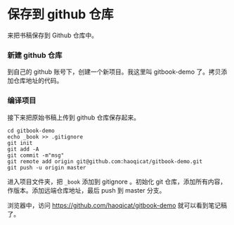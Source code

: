 # 保存到 github 仓库

来把书稿保存到 Github 仓库中。

### 新建 github 仓库

到自己的 github 账号下，创建一个新项目。我这里叫 gitbook-demo 了。拷贝添加仓库地址的代码。

### 编译项目

接下来把原始书稿上传到 github 仓库保存起来。

```
cd gitbook-demo
echo _book >> .gitignore
git init
git add -A
git commit -m"msg"
git remote add origin git@github.com:haoqicat/gitbook-demo.git
git push -u origin master
```

进入项目文件夹，把 `_book` 添加到 gitignore 。初始化 git 仓库，添加所有内容，作版本。添加远端仓库地址，最后 push 到 master 分支。

浏览器中，访问 https://github.com/haoqicat/gitbook-demo 就可以看到笔记稿了。
